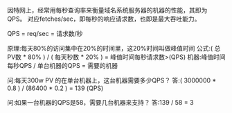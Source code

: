 因特网上，经常用每秒查询率来衡量域名系统服务器的机器的性能，其即为QPS。 对应fetches/sec，即每秒的响应请求数，也即是最大吞吐能力。

QPS = req/sec = 请求数/秒

原理:每天80%的访问集中在20%的时间里，这20%时间叫做峰值时间
公式:( 总PV数 * 80% ) / ( 每天秒数 * 20% ) = 峰值时间每秒请求数>(QPS)
机器:峰值时间每秒QPS / 单台机器的QPS = 需要的机器

问:每天300w PV 的在单台机器上，这台机器需要多少QPS？
答:( 3000000 * 0.8 ) / (86400 * 0.2 ) = 139 (QPS)

问:如果一台机器的QPS是58，需要几台机器来支持？
答:139 / 58 = 3